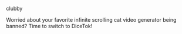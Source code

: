 clubby

Worried about your favorite infinite scrolling cat video generator being banned? Time to switch to DiceTok!

